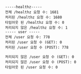 
    -----healthz-----
    전체 /healthz 요청 수: 1681
    처리된 /healthz 요청 수: 1680
    타임아웃 된 /healthz 요청 수: 0
    처리되지 않은 /healthz 요청 수: 1
    ----- user -----
    전체 /user 요청 수: 778
    처리된 /user 요청 수 (GET): 0
    처리된 /user 요청 수 (POST): 778
    
    처리되지 않은 /user 요청 수 (GET): 0
    처리되지 않은 /user 요청 수 (POST): 0
    타임아웃 된 /user 요청 수: 0
    